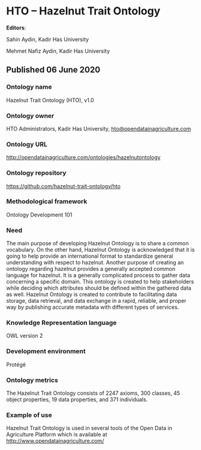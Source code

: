 HTO – Hazelnut Trait Ontology
==============
**Editors**:

Sahin Aydin, Kadir Has University

Mehmet Nafiz Aydin, Kadir Has University

## Published 06 June 2020

### Ontology name
Hazelnut Trait Ontology (HTO), v1.0

### Ontology owner

HTO Administrators, Kadir Has University, hto@opendatainagriculture.com 

### Ontology URL

http://opendatainagriculture.com/ontologies/hazelnutontology

### Ontology repository

https://github.com/hazelnut-trait-ontology/hto

### Methodological framework

Ontology Development 101

### Need

The main purpose of developing Hazelnut Ontology is to share a common vocabulary. On the other hand, Hazelnut Ontology is acknowledged that it is going to help provide an international format to standardize general understanding with respect to hazelnut. Another purpose of creating an ontology regarding hazelnut provides a generally accepted common language for hazelnut. It is a generally complicated process to gather data concerning a specific domain. This ontology is created to help stakeholders while deciding which attributes should be defined within the gathered data as well. Hazelnut Ontology is created to contribute to facilitating data storage, data retrieval, and data exchange in a rapid, reliable, and proper way by publishing accurate metadata with different types of services.

### Knowledge Representation language

OWL version 2

### Development environment

Protégé

### Ontology metrics

The Hazelnut Trait Ontology consists of 2247 axioms, 300 classes, 45 object properties, 19 data properties, and 371 individuals.

### Example of use

Hazelnut Trait Ontology is used in several tools of the Open Data in Agriculture Platform which is available at http://www.opendatainagriculture.com/

